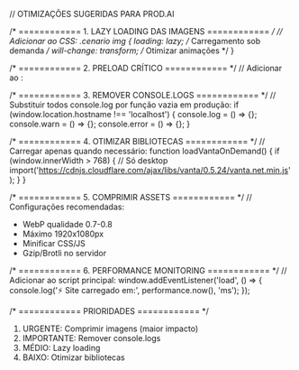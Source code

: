 // OTIMIZAÇÕES SUGERIDAS PARA PROD.AI

/* ============ 1. LAZY LOADING DAS IMAGENS ============ */
// Adicionar ao CSS:
.cenario img {
    loading: lazy; /* Carregamento sob demanda */
    will-change: transform; /* Otimizar animações */
}

/* ============ 2. PRELOAD CRÍTICO ============ */
// Adicionar ao <head>:
<link rel="preload" as="image" href="robo-compressed.webp">
<link rel="preload" as="image" href="mesa-compressed.webp">

/* ============ 3. REMOVER CONSOLE.LOGS ============ */
// Substituir todos console.log por função vazia em produção:
if (window.location.hostname !== 'localhost') {
    console.log = () => {};
    console.warn = () => {};
    console.error = () => {};
}

/* ============ 4. OTIMIZAR BIBLIOTECAS ============ */
// Carregar apenas quando necessário:
function loadVantaOnDemand() {
    if (window.innerWidth > 768) { // Só desktop
        import('https://cdnjs.cloudflare.com/ajax/libs/vanta/0.5.24/vanta.net.min.js');
    }
}

/* ============ 5. COMPRIMIR ASSETS ============ */
// Configurações recomendadas:
- WebP qualidade 0.7-0.8
- Máximo 1920x1080px
- Minificar CSS/JS
- Gzip/Brotli no servidor

/* ============ 6. PERFORMANCE MONITORING ============ */
// Adicionar ao script principal:
window.addEventListener('load', () => {
    console.log('⚡ Site carregado em:', performance.now(), 'ms');
});

/* ============ PRIORIDADES ============ */
1. URGENTE: Comprimir imagens (maior impacto)
2. IMPORTANTE: Remover console.logs 
3. MÉDIO: Lazy loading
4. BAIXO: Otimizar bibliotecas
